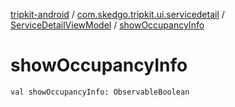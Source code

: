 [tripkit-android](../../index.md) / [com.skedgo.tripkit.ui.servicedetail](../index.md) / [ServiceDetailViewModel](index.md) / [showOccupancyInfo](./show-occupancy-info.md)

# showOccupancyInfo

`val showOccupancyInfo: ObservableBoolean`